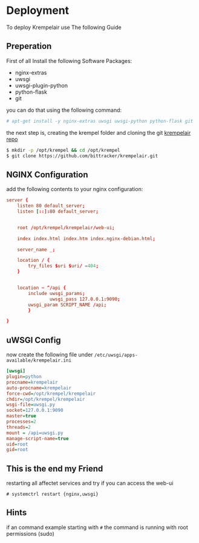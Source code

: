 # Deployment

To deploy Krempelair use The following Guide

## Preperation

First of all Install the following Software Packages:
 * nginx-extras
 * uwsgi
 * uwsgi-plugin-python
 * python-flask
 * git

you can do that using the following command:

```bash
# apt-get install -y nginx-extras uwsgi uwsgi-python python-flask git
```
the next step is, creating the krempel folder and cloning the git 
[krempelair repo](https://github.com/bittracker/krempelair)

```bash
$ mkdir -p /opt/krempel && cd /opt/krempel
$ git clone https://github.com/bittracker/krempelair.git
```

## NGINX Configuration
add the following contents to your nginx configuration:

```conf
server {
	listen 80 default_server;
	listen [::]:80 default_server;


	root /opt/krempel/krempelair/web-ui;

	index index.html index.htm index.nginx-debian.html;

	server_name _;

	location / {
		try_files $uri $uri/ =404;
	}


 	location ~ ^/api {
		include uwsgi_params;
                uwsgi_pass 127.0.0.1:9090;
		uwsgi_param SCRIPT_NAME /api;
        }

}

```

## uWSGI Config 
now create the following file under `/etc/uwsgi/apps-available/krempelair.ini`

```ini
[uwsgi]
plugin=python
procname=krempelair
auto-procname=krempelair
force-cwd=/opt/krempel/krempelair
chdir=/opt/krempel/krempelair
wsgi-file=uwsgi.py
socket=127.0.0.1:9090
master=true
processes=2 
threads=2
mount = /api=uwsgi.py
manage-script-name=true
uid=root
gid=root
```

## This is the end my Friend
restarting all affectet services and try if you can access the web-ui

```
# systemctrl restart {nginx,uwsgi}
```

## Hints

if an command example starting with `#` the command is running with root permissions (sudo)
